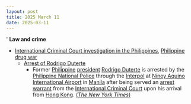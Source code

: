 ```yaml
---
layout: post
title: 2025 March 11
date: 2025-03-11
---
```



'
**Law and crime**

* [International Criminal Court investigation in the Philippines](https://en.wikipedia.org/wiki/International_Criminal_Court_investigation_in_the_Philippines "International Criminal Court investigation in the Philippines"), [Philippine drug war](https://en.wikipedia.org/wiki/Philippine_drug_war "Philippine drug war")
  + [Arrest of Rodrigo Duterte](https://en.wikipedia.org/wiki/Arrest_of_Rodrigo_Duterte "Arrest of Rodrigo Duterte")
    - Former [Philippine](https://en.wikipedia.org/wiki/Philippines "Philippines") [president](https://en.wikipedia.org/wiki/President_of_the_Philippines "President of the Philippines") [Rodrigo Duterte](https://en.wikipedia.org/wiki/Rodrigo_Duterte "Rodrigo Duterte") is arrested by the [Philippine National Police](https://en.wikipedia.org/wiki/Philippine_National_Police "Philippine National Police") through the [Interpol](https://en.wikipedia.org/wiki/Interpol "Interpol") at [Ninoy Aquino International Airport](https://en.wikipedia.org/wiki/Ninoy_Aquino_International_Airport "Ninoy Aquino International Airport") in [Manila](https://en.wikipedia.org/wiki/Manila "Manila") after being served an [arrest warrant](https://en.wikipedia.org/wiki/Arrest_warrant "Arrest warrant") from the [International Criminal Court](https://en.wikipedia.org/wiki/International_Criminal_Court "International Criminal Court") upon his arrival from [Hong Kong](https://en.wikipedia.org/wiki/Hong_Kong "Hong Kong"). [(*The New York Times*)](https://www.nytimes.com/2025/03/10/world/asia/icc-philippines-rodrigo-duterte.html)
